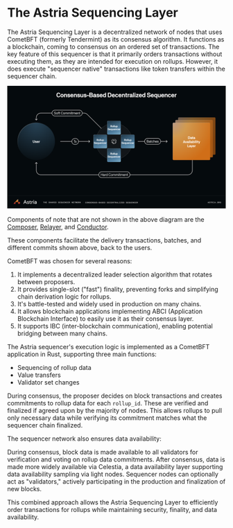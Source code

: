 # The Astria Sequencing Layer

The Astria Sequencing Layer is a decentralized network of nodes that uses
CometBFT (formerly Tendermint) as its consensus algorithm. It functions as a
blockchain, coming to consensus on an ordered set of transactions. The key
feature of this sequencer is that it primarily orders transactions without
executing them, as they are intended for execution on rollups. However, it does
execute "sequencer native" transactions like token transfers within the
sequencer chain.

![Astria Shared Sequencer](../assets/shared-sequencer-overview.png)

Components of note that are not shown in the above diagram are the
[Composer](composer.md), [Relayer](relayer.md), and [Conductor](conductor.md).

These components facilitate the delivery transactions,
batches, and different commits shown above, back to the users.

CometBFT was chosen for several reasons:

1. It implements a decentralized leader selection algorithm that rotates between
   proposers.
2. It provides single-slot ("fast") finality, preventing forks and simplifying
   chain derivation logic for rollups.
3. It's battle-tested and widely used in production on many chains.
4. It allows blockchain applications implementing ABCI (Application Blockchain
   Interface) to easily use it as their consensus layer.
5. It supports IBC (inter-blockchain communication), enabling potential bridging
   between many chains.

The Astria sequencer's execution logic is implemented as a CometBFT application
in Rust, supporting three main functions:

- Sequencing of rollup data
- Value transfers
- Validator set changes

During consensus, the proposer decides on block transactions and creates
commitments to rollup data for each `rollup_id`. These are verified and
finalized if agreed upon by the majority of nodes. This allows rollups to pull
only necessary data while verifying its commitment matches what the sequencer
chain finalized.

The sequencer network also ensures data availability:

During consensus, block data is made available to all validators for
verification and voting on rollup data commitments. After consensus, data is
made more widely available via Celestia, a data availability layer supporting
data availability sampling via light nodes. Sequencer nodes can optionally act
as "validators," actively participating in the production and finalization of
new blocks.

This combined approach allows the Astria Sequencing Layer to efficiently order
transactions for rollups while maintaining security, finality, and data
availability.
